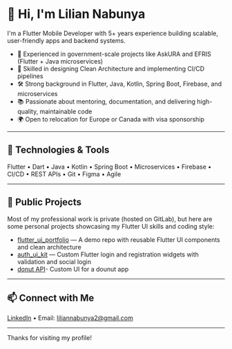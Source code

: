# 👋 Hi, I'm Lilian Nabunya

I'm a Flutter Mobile Developer with 5+ years experience building scalable, user-friendly apps and backend systems.

- 🧭 Experienced in government-scale projects like AskURA and EFRIS (Flutter + Java microservices)
- 🚀 Skilled in designing Clean Architecture and implementing CI/CD pipelines
- 🛠️ Strong background in Flutter, Java, Kotlin, Spring Boot, Firebase, and microservices
- 📚 Passionate about mentoring, documentation, and delivering high-quality, maintainable code
- 🌍 Open to relocation for Europe or Canada with visa sponsorship

---

## 🔧 Technologies & Tools

Flutter • Dart • Java • Kotlin • Spring Boot • Microservices • Firebase • CI/CD • REST APIs • Git • Figma • Agile

---

## 📂 Public Projects

Most of my professional work is private (hosted on GitLab), but here are some personal projects showcasing my Flutter UI skills and coding style:

- [flutter_ui_portfolio](#) — A demo repo with reusable Flutter UI components and clean architecture
- [auth_ui_kit](#) — Custom Flutter login and registration widgets with validation and social login
- [donut API](https://github.com/NabunyaLilian/donutAppUI)- Custom UI for a dounut app

---

## 📫 Connect with Me

[LinkedIn](https://www.linkedin.com/in/nabunya-lilian) • Email: liliannabunya2@gmail.com

---

Thanks for visiting my profile!
